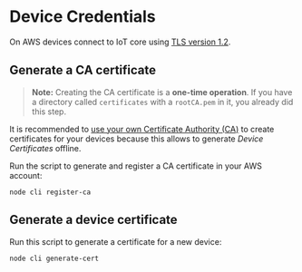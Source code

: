 # Device Credentials

On AWS devices connect to IoT core using [TLS version 1.2](https://docs.aws.amazon.com/iot/latest/developerguide/iot-security-identity.html).

## Generate a CA certificate

> **Note:** Creating the CA certificate is a **one-time operation**. If you have a directory called `certificates` with a `rootCA.pem` in it, you already did this step.

It is recommended to [use your own Certificate Authority \(CA\)](https://docs.aws.amazon.com/iot/latest/developerguide/device-certs-your-own.html) to create certificates for your devices because this allows to generate _Device Certificates_ offline.

Run the script to generate and register a CA certificate in your AWS account:

```text
node cli register-ca
```

## Generate a device certificate

Run this script to generate a certificate for a new device:

```text
node cli generate-cert
```

